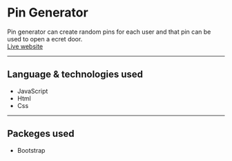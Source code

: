 # **Pin Generator**

Pin generator can create random pins for each user and that pin can be used to open a ecret door.
<br />
[Live website](https://irtiza1999.github.io/Pin-Generator/)

---

## **Language & technologies used**

* JavaScript
* Html
* Css
---

## **Packeges used**

* Bootstrap
